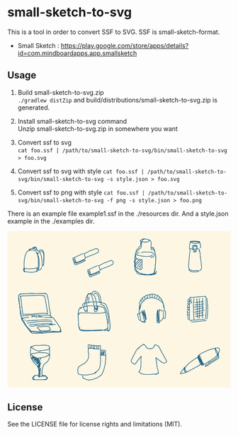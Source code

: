 
# small-sketch-to-svg

This is a tool in order to convert SSF to SVG.
SSF is small-sketch-format.

* Small Sketch : https://play.google.com/store/apps/details?id=com.mindboardapps.app.smallsketch


## Usage

1. Build small-sketch-to-svg.zip  
    `./gradlew distZip` and build/distributions/small-sketch-to-svg.zip is generated.

2. Install small-sketch-to-svg command  
    Unzip small-sketch-to-svg.zip in somewhere you want

3. Convert ssf to svg  
    `cat foo.ssf | /path/to/small-sketch-to-svg/bin/small-sketch-to-svg > foo.svg`

4. Convert ssf to svg with style
    `cat foo.ssf | /path/to/small-sketch-to-svg/bin/small-sketch-to-svg -s style.json > foo.svg`

5. Convert ssf to png with style
    `cat foo.ssf | /path/to/small-sketch-to-svg/bin/small-sketch-to-svg -f png -s style.json > foo.png`

There is an example file example1.ssf in the ./resources dir.
And a style.json example in the ./examples dir.

![Example1](https://github.com/mindboard/small-sketch-to-svg/blob/master/resources/example1.svg)


## License

See the LICENSE file for license rights and limitations (MIT).

